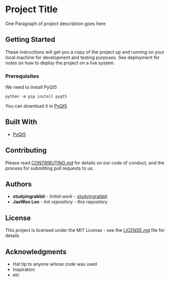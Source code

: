 # Project Title

One Paragraph of project description goes here

## Getting Started

These instructions will get you a copy of the project up and running on your local machine for development and testing purposes. See deployment for notes on how to deploy the project on a live system.

### Prerequisites

We need to install PyQt5

```
python -m pip install pyqt5
```
You can download it in [PyQt5](https://www.riverbankcomputing.com/software/pyqt/download)

## Built With

* [PyQt5](https://www.riverbankcomputing.com/software/pyqt/intro)

## Contributing

Please read [CONTRIBUTING.md](CONTRIBUTING.md) for details on our code of conduct, and the process for submitting pull requests to us.

## Authors

* **studyingrabbit** - *Initial work* - [studyingrabbit](https://studyingrabbit.tistory.com/)
* **JaeWon Lee** - *Init repository* - this repository

## License

This project is licensed under the MIT License - see the [LICENSE.md](LICENSE.md) file for details

## Acknowledgments

* Hat tip to anyone whose code was used
* Inspiration
* etc
